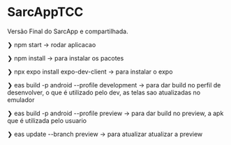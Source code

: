 # SarcAppTCC
Versão Final do SarcApp e compartilhada. 

❯ npm start -> rodar aplicacao

❯ npm install -> para instalar os pacotes

❯ npx expo install expo-dev-client -> para instalar o expo

❯ eas build -p android --profile development -> para dar build no perfil de desenvolver, o que é utilizado pelo dev, as telas sao atualizadas no emulador

❯ eas build -p android --profile preview -> para dar build no preview, a apk que é utilizada pelo usuario

❯ eas update --branch preview -> para atualizar atualizar a preview
